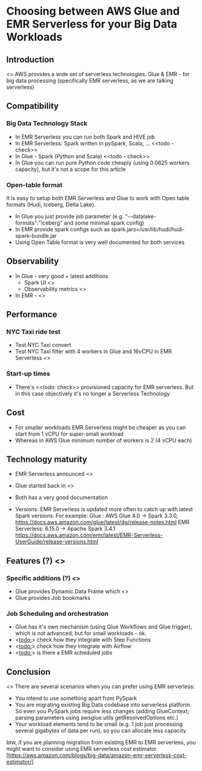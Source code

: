 # Choosing between AWS Glue and EMR Serverless for your Big Data Workloads

## Introduction

<<todo>>
AWS provides a wide set of serverless technologies.
Glue & EMR - for big data processing (specifically EMR serverless, as we are talking serverless)


## Compatibility

### Big Data Technology Stack

- In EMR Serverless you can run both Spark and HIVE job
- In EMR Serverless: Spark written in pySpark, Scala, ...
<<todo - check>>
- In Glue - Spark (Python and Scala)
<<todo - check>>
- In Glue you can run pure Python code cheaply (using 0.0625 workers capacity), but it's not a scope for this article

### Open-table format

It is easy to setup both EMR Serverless and Glue to work with Open table formats (Hudi, Iceberg, Delta Lake).

- In Glue you just provide job parameter (e.g. "--datalake-formats":"iceberg" and some minimal spark config)
- In EMR provide spark configs such as
spark.jars=/usr/lib/hudi/hudi-spark-bundle.jar
- Using Open Table format is very well documented for both services


## Observability

- In Glue - very good + latest additions
    - Spark UI <<todo add screenshot>>
    - Observability metrics <<todo add screenshot>>
- In EMR - <<todo check>>

## Performance

### NYC Taxi ride test
- Test NYC Taxi convert
- Test NYC Taxi filter
  with 4 workers in Glue
  and 16vCPU in EMR Serverless
  <<todo run these tests>>

### Start-up times

- There's <<todo: check>> provisioned capacity for EMR serverless. But in this case objectively it's no longer a Serverless Technology

## Cost



- For smaller workloads EMR Serverless might be cheaper as you can start from 1 vCPU for super-small workload
- Whereas in AWS Glue minimum number of workers is 2 (4 vCPU each) 

## Technology maturity

- EMR Serverless announced <<todo check>>
- Glue started back in <<todo check>>

- Both has a very good documentation

- Versions:
  EMR Serverless is updated more often to catch up with latest Spark versions.
  For example:
  Glue : AWS Glue 4.0 -> Spark 3.3.0,  https://docs.aws.amazon.com/glue/latest/dg/release-notes.html
  EMR Serverless: 6.15.0 -> Apache Spark	3.4.1
  https://docs.aws.amazon.com/emr/latest/EMR-Serverless-UserGuide/release-versions.html

##  Features (?) <<todo rephrase>>

### Specific additions (?) <<todo rephrase>>

- Glue provides Dynamic Data Frame which <<todo describe>>
- Glue provides Job bookmarks

### Job Scheduling and orchestration

- Glue has it's own mechanism (using Glue Workflows and Glue trigger), which is not advanced, but for small workloads - ok.
- <<todo:>> check how they integrate with Step Functions
- <<todo:>> check how they integrate with Airflow
- <<todo:>> is there a EMR scheduled jobs


## Conclusion

<<todo>>
There are several scenarios when you can prefer using EMR serverless:
- You intend to use something apart from PySpark
- You are migrating existing Big Data codebase into serverless platform. So even you PySpark jobs require less changes (adding GlueContext; parsing parameters using awsglue.utils getResolvedOptions etc.)
- Your workload elements tend to be small (e.g. 1 job just processing several gigabytes of data per run), so you can allocate less capacity

btw, if you are planning migration from existing EMR to EMR serverless, you might want to consider using EMR serverless cost estimator. [https://aws.amazon.com/blogs/big-data/amazon-emr-serverless-cost-estimator/]